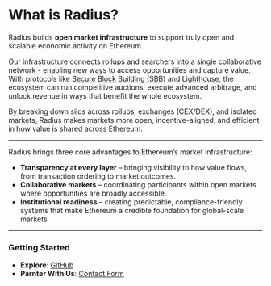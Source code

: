 # What is Radius?

Radius builds **open market infrastructure** to support truly open and scalable economic activity on Ethereum.&#x20;

Our infrastructure connects rollups and searchers into a single collaborative network - enabling new ways to access opportunities and capture value. With protocols like [Secure Block Building (SBB)](overview/secure-block-building-sbb.md) and [Lighthouse](overview/lighthouse/), the ecosystem can run competitive auctions, execute advanced arbitrage, and unlock revenue in ways that benefit the whole ecosystem.&#x20;

By breaking down silos across rollups, exchanges (CEX/DEX), and isolated markets, Radius makes markets more open, incentive-aligned, and efficient in how value is shared across Ethereum.

***

Radius brings three core advantages to Ethereum’s market infrastructure:

* **Transparency at every layer** – bringing visibility to how value flows, from transaction ordering to market outcomes.
* **Collaborative markets** – coordinating participants within open markets where opportunities are broadly accessible.&#x20;
* **Institutional readiness** – creating predictable, compliance-friendly systems that make Ethereum a credible foundation for global-scale markets.

***

### Getting Started

* **Explore**: [GitHub](https://github.com/radiusxyz)
* **Parnter With Us**: [Contact Form](https://www.theradius.xyz/contact)

